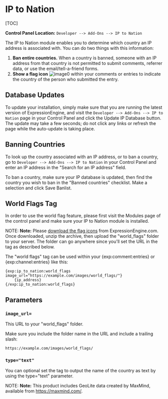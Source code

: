 <!--
    This source file is part of the open source project
    ExpressionEngine User Guide (https://github.com/ExpressionEngine/ExpressionEngine-User-Guide)

    @link      https://expressionengine.com/
    @copyright Copyright (c) 2003-2020, Packet Tide, LLC (https://packettide.com)
    @license   https://expressionengine.com/license Licensed under Apache License, Version 2.0
-->

# IP to Nation

[TOC]

**Control Panel Location:** `Developer --> Add-Ons --> IP to Nation`

The IP to Nation module enables you to determine which country an IP address is associated with. You can do two things with this information:

1.  **Ban entire countries.** When a country is banned, someone with an IP address from that country is not permitted to submit comments, referrer data, or use the email/tell-a-friend forms.
2.  **Show a flag icon** ![image0](_images/flag-us.gif) within your comments or entries to indicate the country of the person who submitted the entry.

## Database Updates

To update your installation, simply make sure that you are running the latest version of ExpressionEngine, and visit the `Developer --> Add-Ons --> IP to Nation` page in your Control Panel and click the Update IP Database button. The update may take a few seconds; do not click any links or refresh the page while the auto-update is taking place.

## Banning Countries

To look up the country associated with an IP address, or to ban a country, go to `Developer --> Add-Ons --> IP to Nation` in your Control Panel and enter an IP address in the "Search for an IP address" field.

To ban a country, make sure your IP database is updated, then find the country you wish to ban in the "Banned countries" checklist. Make a selection and click Save Banlist.

## World Flags Tag

In order to use the world flag feature, please first visit the Modules page of the control panel and make sure your IP to Nation module is installed.

NOTE: **Note:** Please [download the flag icons](https://expressionengine.com/asset/file/world_flags.zip) from ExpressionEngine.com. Once downloaded, unzip the archive, then upload the "world_flags" folder to your server. The folder can go anywhere since you'll set the URL in the tag as described below.

The "world flags" tag can be used within your {exp:comment:entries} or {exp:channel:entries} like this:

    {exp:ip_to_nation:world_flags image_url="https://example.com/images/world_flags/"}
        {ip_address}
    {/exp:ip_to_nation:world_flags}

## Parameters

### `image_url=`

This URL to your "world_flags" folder.

Make sure you include the folder name in the URL and include a trailing slash:

    https://example.com/images/world_flags/

### `type="text"`

You can optional set the tag to output the name of the country as text by using the type="text" parameter.

NOTE: **Note:** This product includes GeoLite data created by MaxMind, available from <https://maxmind.com/>.
